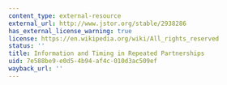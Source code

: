 ```yaml
---
content_type: external-resource
external_url: http://www.jstor.org/stable/2938286
has_external_license_warning: true
license: https://en.wikipedia.org/wiki/All_rights_reserved
status: ''
title: Information and Timing in Repeated Partnerships
uid: 7e588be9-e0d5-4b94-af4c-010d3ac509ef
wayback_url: ''
---
```

